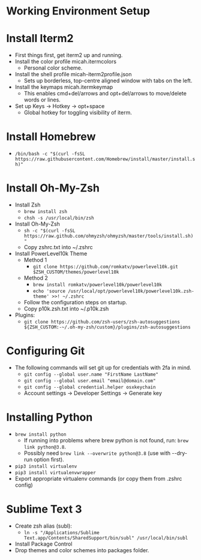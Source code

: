 Working Environment Setup
=========================

# Install Iterm2
- First things first, get iterm2 up and running.
- Install the color profile micah.itermcolors
	- Personal color scheme.
- Install the shell profile micah-iterm2profile.json
	- Sets up borderless, top-centre aligned window with tabs on the left.
- Install the keymaps micah.itermkeymap
	- This enables cmd+del/arrows and opt+del/arrows to move/delete words or lines.
- Set up Keys -> Hotkey -> opt+space
	- Global hotkey for toggling visibility of iterm.

# Install Homebrew
- `/bin/bash -c "$(curl -fsSL https://raw.githubusercontent.com/Homebrew/install/master/install.sh)"`

# Install Oh-My-Zsh
- Install Zsh
	- `brew install zsh`
	- `chsh -s /usr/local/bin/zsh`
- Install Oh-My-Zsh
	- `sh -c "$(curl -fsSL https://raw.github.com/ohmyzsh/ohmyzsh/master/tools/install.sh)"`
	- Copy zshrc.txt into ~/.zshrc
- Install PowerLevel10k Theme
	- Method 1
		- `git clone https://github.com/romkatv/powerlevel10k.git $ZSH_CUSTOM/themes/powerlevel10k`
	- Method 2
		- `brew install romkatv/powerlevel10k/powerlevel10k`
		- `echo 'source /usr/local/opt/powerlevel10k/powerlevel10k.zsh-theme' >>! ~/.zshrc`
	- Follow the configuration steps on startup.
	- Copy p10k.zsh.txt into ~/.p10k.zsh
- Plugins:
	- `git clone https://github.com/zsh-users/zsh-autosuggestions ${ZSH_CUSTOM:-~/.oh-my-zsh/custom}/plugins/zsh-autosuggestions`

# Configuring Git
- The following commands will set git up for credentials with 2fa in mind.
	- `git config --global user.name "FirstName LastName"`
	- `git config --global user.email "email@domain.com"`
	- `git config --global credential.helper osxkeychain`
	- Account settings -> Developer Settings -> Generate key

# Installing Python
- `brew install python`
	- If running into problems where brew python is not found, run: `brew link python@3.8`.
	- Possibly need `brew link --overwrite python@3.8` (use with --dry-run option first).
- `pip3 install virtualenv`
- `pip3 install virtualenvwrapper`
- Export appropriate virtualenv commands (or copy them from .zshrc config)

# Sublime Text 3
- Create zsh alias (subl):
	- `ln -s "/Applications/Sublime Text.app/Contents/SharedSupport/bin/subl" /usr/local/bin/subl`
- Install Package Control
- Drop themes and color schemes into packages folder.